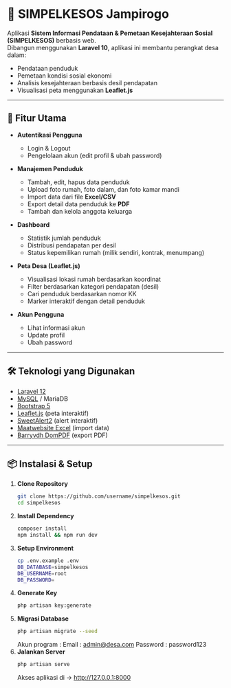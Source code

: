 # 🏡 SIMPELKESOS Jampirogo  

Aplikasi **Sistem Informasi Pendataan & Pemetaan Kesejahteraan Sosial (SIMPELKESOS)** berbasis web.  
Dibangun menggunakan **Laravel 10**, aplikasi ini membantu perangkat desa dalam:  
- Pendataan penduduk  
- Pemetaan kondisi sosial ekonomi  
- Analisis kesejahteraan berbasis desil pendapatan  
- Visualisasi peta menggunakan **Leaflet.js**  

---

## 🚀 Fitur Utama
- **Autentikasi Pengguna**
  - Login & Logout
  - Pengelolaan akun (edit profil & ubah password)

- **Manajemen Penduduk**
  - Tambah, edit, hapus data penduduk
  - Upload foto rumah, foto dalam, dan foto kamar mandi
  - Import data dari file **Excel/CSV**
  - Export detail data penduduk ke **PDF**
  - Tambah dan kelola anggota keluarga

- **Dashboard**
  - Statistik jumlah penduduk
  - Distribusi pendapatan per desil
  - Status kepemilikan rumah (milik sendiri, kontrak, menumpang)

- **Peta Desa (Leaflet.js)**
  - Visualisasi lokasi rumah berdasarkan koordinat
  - Filter berdasarkan kategori pendapatan (desil)
  - Cari penduduk berdasarkan nomor KK
  - Marker interaktif dengan detail penduduk

- **Akun Pengguna**
  - Lihat informasi akun
  - Update profil
  - Ubah password

---

## 🛠️ Teknologi yang Digunakan
- [Laravel 12](https://laravel.com/)
- [MySQL](https://www.mysql.com/) / MariaDB
- [Bootstrap 5](https://getbootstrap.com/)
- [Leaflet.js](https://leafletjs.com/) (peta interaktif)
- [SweetAlert2](https://sweetalert2.github.io/) (alert interaktif)
- [Maatwebsite Excel](https://docs.laravel-excel.com/) (import data)
- [Barryvdh DomPDF](https://github.com/barryvdh/laravel-dompdf) (export PDF)

---


## 📦 Instalasi & Setup

1. **Clone Repository**
   ```bash
   git clone https://github.com/username/simpelkesos.git
   cd simpelkesos
2. **Install Dependency**
   ```bash
   composer install
   npm install && npm run dev
3. **Setup Environment**
   ```bash
   cp .env.example .env
   DB_DATABASE=simpelkesos
   DB_USERNAME=root
   DB_PASSWORD=
4. **Generate Key**
   ```bash
   php artisan key:generate
5. **Migrasi Database**
   ```bash
   php artisan migrate --seed
   ```
   Akun program :
   Email    : admin@desa.com
   Password : password123
6. **Jalankan Server**
   ```bash
   php artisan serve
   ```
   Akses aplikasi di -> http://127.0.0.1:8000



